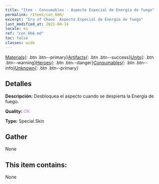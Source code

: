 ```yaml
---
title: "Item - Consumables - Aspecto Especial de Energía de fuego"
permalink: /Items/con_666/
excerpt: "Era of Chaos  Aspecto Especial de Energía de fuego"
last_modified_at: 2021-04-14
locale: es
ref: "con_666.md"
toc: false
classes: wide
---
```

 [Materials](/es/Items/){: .btn .btn--primary}[Artifacts](/es/Items/Artifacts/){: .btn .btn--success}[Units](/es/Items/Units/){: .btn .btn--warning}[Heroes](/es/Items/Heroes/){: .btn .btn--danger}[Consumables](/es/Items/Consumables/){: .btn .btn--info}[Unknown](/es/Items/Unknown/){: .btn .btn--primary}

## Detalles
 **Descripción:** Desbloquea el aspecto cuando se despierta la Energía de fuego.

 **Quality:** <span style="color: #DA70D6">OK</span>

 **Type:** Special Skin

## Gather

  None

## This item contains:

  None

